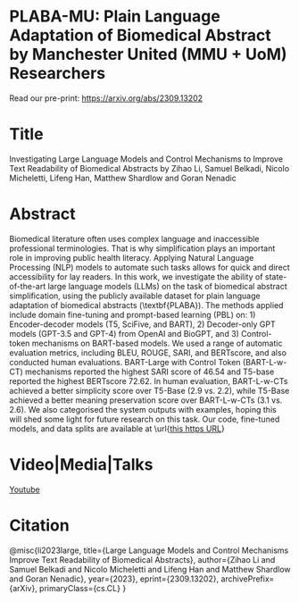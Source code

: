 # PLABA-MU: Plain Language Adaptation of Biomedical Abstract by Manchester United (MMU + UoM) Researchers

Read our pre-print: https://arxiv.org/abs/2309.13202 

# Title 
Investigating Large Language Models and Control Mechanisms to Improve Text Readability of Biomedical Abstracts
    by Zihao Li, Samuel Belkadi, Nicolo Micheletti, Lifeng Han, Matthew Shardlow and Goran Nenadic


# Abstract
Biomedical literature often uses complex language and inaccessible professional terminologies. That is why simplification plays an important role in improving public health literacy. Applying Natural Language Processing (NLP) models to automate such tasks allows for quick and direct accessibility for lay readers. In this work, we investigate the ability of state-of-the-art large language models (LLMs) on the task of biomedical abstract simplification, using the publicly available dataset for plain language adaptation of biomedical abstracts (\textbf{PLABA}). The methods applied include domain fine-tuning and prompt-based learning (PBL) on: 1) Encoder-decoder models (T5, SciFive, and BART), 2) Decoder-only GPT models (GPT-3.5 and GPT-4) from OpenAI and BioGPT, and 3) Control-token mechanisms on BART-based models. We used a range of automatic evaluation metrics, including BLEU, ROUGE, SARI, and BERTscore, and also conducted human evaluations. BART-Large with Control Token (BART-L-w-CT) mechanisms reported the highest SARI score of 46.54 and T5-base reported the highest BERTscore 72.62. In human evaluation, BART-L-w-CTs achieved a better simplicity score over T5-Base (2.9 vs. 2.2), while T5-Base achieved a better meaning preservation score over BART-L-w-CTs (3.1 vs. 2.6). We also categorised the system outputs with examples, hoping this will shed some light for future research on this task. Our code, fine-tuned models, and data splits are available at \url{[this https URL](https://github.com/HECTA-UoM/PLABA-MU)}

# Video|Media|Talks
[Youtube](https://youtu.be/2gQu0lpceN0)

# Citation 

@misc{li2023large,
      title={Large Language Models and Control Mechanisms Improve Text Readability of Biomedical Abstracts}, 
      author={Zihao Li and Samuel Belkadi and Nicolo Micheletti and Lifeng Han and Matthew Shardlow and Goran Nenadic},
      year={2023},
      eprint={2309.13202},
      archivePrefix={arXiv},
      primaryClass={cs.CL}
}
